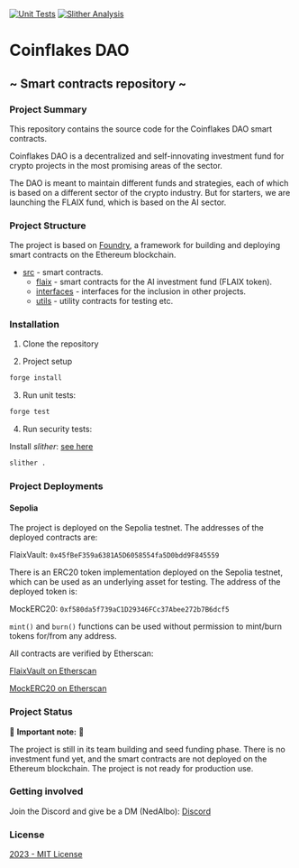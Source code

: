 [![Unit Tests](https://github.com/Coinflakes-DAO/coinflakes-contracts/actions/workflows/test.yml/badge.svg)](https://github.com/Coinflakes-DAO/coinflakes-contracts/actions/workflows/test.yml)
[![Slither Analysis](https://github.com/Coinflakes-DAO/coinflakes-contracts/actions/workflows/slither.yml/badge.svg)](https://github.com/Coinflakes-DAO/coinflakes-contracts/actions/workflows/slither.yml)

# Coinflakes DAO

## ~ Smart contracts repository ~

### Project Summary

This repository contains the source code for the Coinflakes DAO smart contracts.

Coinflakes DAO is a decentralized and self-innovating investment fund for crypto projects in the most promising areas of the sector.

The DAO is meant to maintain different funds and strategies, each of which is based on a different sector of the crypto industry. But for starters, we are launching the FLAIX fund, which is based on the AI sector.

### Project Structure

The project is based on [Foundry](https://github.com/foundry-rs/foundry), a framework for building and deploying smart contracts on the Ethereum blockchain.

- [src](src) - smart contracts.
  - [flaix](src/flaix) - smart contracts for the AI investment fund (FLAIX token).
  - [interfaces](src/interfaces) - interfaces for the inclusion in other projects.
  - [utils](src/utils) - utility contracts for testing etc.

### Installation

1. Clone the repository

2. Project setup

```bash
forge install
```

3. Run unit tests:

```bash
forge test
```

4. Run security tests:

Install _slither_: [see here](https://github.com/crytic/slither#how-to-install)

```bash
slither .
```

### Project Deployments

#### Sepolia

The project is deployed on the Sepolia testnet. The addresses of the deployed contracts are:

FlaixVault: `0x45fBeF359a6381A5D6058554fa5D0bdd9F845559`

There is an ERC20 token implementation deployed on the Sepolia testnet, which can be used as an underlying asset for testing. The address of the deployed token is:

MockERC20: `0xf580da5f739aC1D29346FCc37Abee272b7B6dcf5`

`mint()` and `burn()` functions can be used without permission to mint/burn tokens
for/from any address.

All contracts are verified by Etherscan:

[FlaixVault on Etherscan](https://sepolia.etherscan.io/address/0x45fbef359a6381a5d6058554fa5d0bdd9f845559)

[MockERC20 on Etherscan](https://sepolia.etherscan.io/address/0xf580da5f739aC1D29346FCc37Abee272b7B6dcf5)

### Project Status

:red_circle: **Important note:** :red_circle:

The project is still in its team building and seed funding phase. There is no investment fund yet, and the smart contracts are not deployed on the Ethereum blockchain. The project is not ready for production use.

### Getting involved

Join the Discord and give be a DM (NedAlbo):
[Discord](https://discord.gg/zWsC6tSpAN)

### License

[2023 - MIT License](LICENSE)
